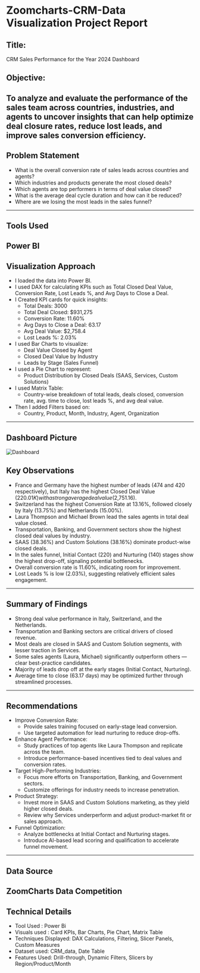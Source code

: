 # Zoomcharts-CRM-Data Visualization Project Report

## Title:
CRM Sales Performance for the Year 2024 Dashboard 
## Objective:
To analyze and evaluate the performance of the sales team across countries, industries, and agents to uncover insights that can help optimize deal closure rates, reduce lost leads, and improve sales conversion efficiency.
---
## Problem Statement
- What is the overall conversion rate of sales leads across countries and agents?
- Which industries and products generate the most closed deals?
- Which agents are top performers in terms of deal value closed?
- What is the average deal cycle duration and how can it be reduced?
- Where are we losing the most leads in the sales funnel?
---
## Tools Used
Power BI
---
## Visualization Approach
- I loaded the data  into Power BI.
- I used DAX for calculating KPIs such as Total Closed Deal Value, Conversion Rate, Lost Leads %, and Avg Days to Close a Deal.
- I Created KPI cards for quick insights:
  - Total Deals: 3000
  - Total Deal Closed: $931,275
  - Conversion Rate: 11.60%
  - Avg Days to Close a Deal: 63.17
  - Avg Deal Value: $2,758.4
  - Lost Leads %: 2.03%
- I used Bar Charts to visualize:
    - Deal Value Closed by Agent
    - Closed Deal Value by Industry
    - Leads by Stage (Sales Funnel)
- I used a Pie Chart to represent:
     - Product Distribution by Closed Deals (SAAS, Services, Custom Solutions)
- I used Matrix Table:
    - Country-wise breakdown of total leads, deals closed, conversion rate, avg. time to close, lost leads %, and avg deal value.
- Then I added Filters based on:
    - Country, Product, Month, Industry, Agent, Organization
---
## Dashboard Picture 
![Dashboard](Screenshot%(90).png)
## Key Observations
- France and Germany have the highest number of leads (474 and 420 respectively), but Italy has the highest Closed Deal Value ($220.01K) with a strong average deal value ($2,751.16).
- Switzerland has the highest Conversion Rate at 13.16%, followed closely by Italy (13.75%) and Netherlands (15.00%).
- Laura Thompson and Michael Brown lead the sales agents in total deal value closed.
- Transportation, Banking, and Government sectors show the highest closed deal values by industry.
- SAAS (38.36%) and Custom Solutions (38.16%) dominate product-wise closed deals.
- In the sales funnel, Initial Contact (220) and Nurturing (140) stages show the highest drop-off, signaling potential bottlenecks.
- Overall conversion rate is 11.60%, indicating room for improvement.
- Lost Leads % is low (2.03%), suggesting relatively efficient sales engagement.
---
## Summary of Findings
- Strong deal value performance in Italy, Switzerland, and the Netherlands.
- Transportation and Banking sectors are critical drivers of closed revenue.
- Most deals are closed in SAAS and Custom Solution segments, with lesser traction in Services.
- Some sales agents (Laura, Michael) significantly outperform others — clear best-practice candidates.
- Majority of leads drop off at the early stages (Initial Contact, Nurturing).
- Average time to close (63.17 days) may be optimized further through streamlined processes.
---
## Recommendations
- Improve Conversion Rate:
    - Provide sales training focused on early-stage lead conversion.
    - Use targeted automation for lead nurturing to reduce drop-offs.
- Enhance Agent Performance:
    - Study practices of top agents like Laura Thompson and replicate across the team.
    - Introduce performance-based incentives tied to deal values and conversion rates.
- Target High-Performing Industries:
    - Focus more efforts on Transportation, Banking, and Government sectors.
    - Customize offerings for industry needs to increase penetration.
- Product Strategy:
    - Invest more in SAAS and Custom Solutions marketing, as they yield higher closed deals.
    - Review why Services underperform and adjust product-market fit or sales approach.
- Funnel Optimization:
    - Analyze bottlenecks at Initial Contact and Nurturing stages.
    - Introduce AI-based lead scoring and qualification to accelerate funnel movement.
---
## Data Source
ZoomCharts Data Competition 
---
## Technical Details
- Tool Used : Power Bi
- Visuals used : Card KPIs, Bar Charts, Pie Chart, Matrix Table
- Techniques Displayed: DAX Calculations, Filtering, Slicer Panels, Custom Measures
- Dataset used: CRM_data, Date Table
- Features Used: Drill-through, Dynamic Filters, Slicers by Region/Product/Month
